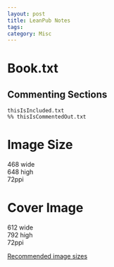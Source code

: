 ```yaml
---
layout: post
title: LeanPub Notes
tags: 
category: Misc
---
```


# Book.txt

## Commenting Sections

~~~
thisIsIncluded.txt
%% thisIsCommentedOut.txt
~~~

# Image Size

468 wide  
648 high  
72ppi  

# Cover Image

612 wide  
792 high  
72ppi  

[Recommended image sizes](https://leanpub.com/help/manual#leanpub-auto-adding-images-or-pictures-to-your-book)

